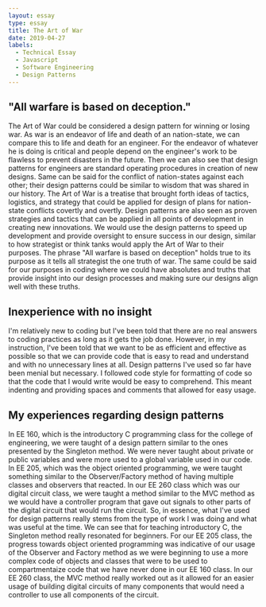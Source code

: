 ```yaml
---
layout: essay
type: essay
title: The Art of War
date: 2019-04-27
labels:
  - Technical Essay
  - Javascript
  - Software Engineering
  - Design Patterns
---
```


## "All warfare is based on deception."
The Art of War could be considered a design pattern for winning or losing war. As war is an endeavor of life and death of an nation-state, we can compare this to life and death for an engineer. For the endeavor of whatever he is doing is critical and people depend on the engineer's work to be flawless to prevent disasters in the future. Then we can also see that design patterns for engineers are standard operating procedures in creation of new designs. Same can be said for the conflict of nation-states against each other; their design patterns could be similar to wisdom that was shared in our history. The Art of War is a treatise that brought forth ideas of tactics, logistics, and strategy that could be applied for design of plans for nation-state conflicts covertly and overtly. Design patterns are also seen as proven strategies and tactics that can be applied in all points of development in creating new innovations. We would use the design patterns to speed up development and provide oversight to ensure success in our design, similar to how strategist or think tanks would apply the Art of War to their purposes. The phrase "All warfare is based on deception" holds true to its purpose as it tells all strategist the one truth of war. The same could be said for our purposes in coding where we could have absolutes and truths that provide insight into our design processes and making sure our designs align well with these truths.

## Inexperience with no insight
I'm relatively new to coding but I've been told that there are no real answers to coding practices as long as it gets the job done. However, in my instruction, I've been told that we want to be as efficient and effective as possible so that we can provide code that is easy to read and understand and with no unnecessary lines at all. Design patterns I've used so far have been menial but necessary. I followed code style for formatting of code so that the code that I would write would be easy to comprehend. This meant indenting and providing spaces and comments that allowed for easy usage. 

## My experiences regarding design patterns
In EE 160, which is the introductory C programming class for the college of engineering, we were taught of a design pattern similar to the ones presented by the Singleton method. We were never taught about private or public variables and were more used to a global variable used in our code. In EE 205, which was the object oriented programming, we were taught something similar to the Observer/Factory method of having multiple classes and observers that reacted. In our EE 260 class which was our digital circuit class, we were taught a method similar to the MVC method as we would have a controller program that gave out signals to other parts of the digital circuit that would run the circuit. So, in essence, what I've used for design patterns really stems from the type of work I was doing and what was useful at the time. We can see that for teaching introductory C, the Singleton method really resonated for beginners. For our EE 205 class, the progress towards object oriented programming was indicative of our usage of the Observer and Factory method as we were beginning to use a more complex code of objects and classes that were to be used to compartmentaize code that we have never done in our EE 160 class. In our EE 260 class, the MVC method really worked out as it allowed for an easier usage of building digital circuits of many components that would need a controller to use all components of the circuit. 
